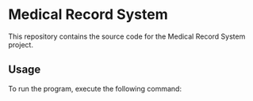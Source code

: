 # Medical Record System

This repository contains the source code for the Medical Record System project.

## Usage

To run the program, execute the following command:

